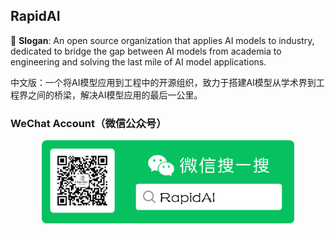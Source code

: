 ## RapidAI

🚩 **Slogan**: An open source organization that applies AI models to industry, dedicated to bridge the gap between AI models from academia to engineering and solving the last mile of AI model applications.

中文版：一个将AI模型应用到工程中的开源组织，致力于搭建AI模型从学术界到工程界之间的桥梁，解决AI模型应用的最后一公里。

### WeChat Account（微信公众号）
<div align="center">
    <img src="https://raw.githubusercontent.com/RapidAI/.github/main/assets/RapidAI_poster_compose.png" width="80%" height="80%">
</div>
